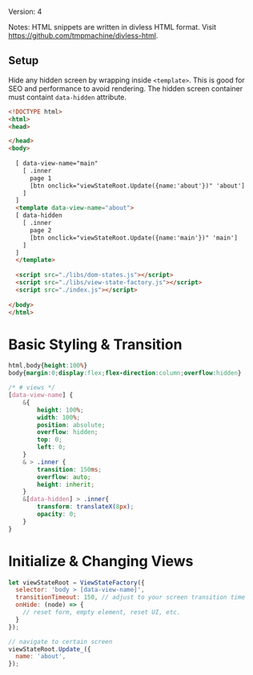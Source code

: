Version: 4

Notes: HTML snippets are written in divless HTML format. Visit https://github.com/tmpmachine/divless-html.

## Setup
Hide any hidden screen by wrapping inside `<template>`. This is good for SEO and performance to avoid rendering. The hidden screen container must containt `data-hidden` attribute.
```html
<!DOCTYPE html>
<html>
<head>

</head>
<body>
  
  [ data-view-name="main"
    [ .inner
      page 1
      [btn onclick="viewStateRoot.Update({name:'about'})" 'about']
    ]
  ]
  <template data-view-name="about">
  [ data-hidden
    [ .inner
      page 2
      [btn onclick="viewStateRoot.Update({name:'main'})" 'main']
    ]
  ]
  </template>
  
  <script src="./libs/dom-states.js"></script>
  <script src="./libs/view-state-factory.js"></script>
  <script src="./index.js"></script>
  
</body>
</html>
```

# Basic Styling & Transition
```css
html,body{height:100%}
body{margin:0;display:flex;flex-direction:column;overflow:hidden}

/* # views */
[data-view-name] {
    &{
        height: 100%;
        width: 100%;
        position: absolute;
        overflow: hidden;
        top: 0;
        left: 0;
    }
    & > .inner {
        transition: 150ms;
        overflow: auto;
        height: inherit;
    }  
    &[data-hidden] > .inner{
        transform: translateX(8px);
        opacity: 0;
    } 
}
```

# Initialize & Changing Views
```js
let viewStateRoot = ViewStateFactory({
  selector: 'body > [data-view-name]',
  transitionTimeout: 150, // adjust to your screen transition time
  onHide: (node) => {
    // reset form, empty element, reset UI, etc.
  }
});

// navigate to certain screen
viewStateRoot.Update_({
  name: 'about',
});
```
